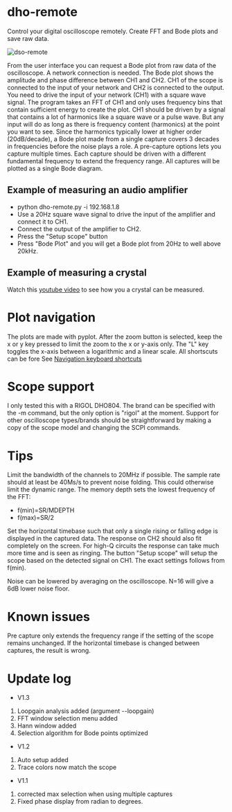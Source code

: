 # dho-remote
Control your digital oscilloscope remotely. Create FFT and Bode plots and save raw data.

![dso-remote](https://github.com/user-attachments/assets/7ea66529-6ad8-4621-9ad9-0dd2b22d09b0)


From the user interface you can request a Bode plot from raw data of the oscilloscope. A network connection is needed.
The Bode plot shows the amplitude and phase difference between CH1 and CH2. CH1 of the scope is connected to the input
of your network and CH2 is connected to the output. You need to drive the input of your network (CH1) with a square wave
signal. The program takes an FFT of CH1 and only uses frequency bins that contain sufficient energy to create the plot. 
CH1 should be driven by a signal that contains a lot of harmonics like a square wave or a pulse wave. 
But any input will do as long as there is frequency content (harmonics) at the point you want to see.
Since the harmonics typically lower at higher order (20dB/decade), a Bode plot made from a single capture covers
3 decades in frequencies before the noise plays a role.
A pre-capture options lets you capture multiple times. Each capture should be driven with a different fundamental frequency
to extend the frequency range. All captures will be plotted as a single Bode diagram.

## Example of measuring an audio amplifier

* python dho-remote.py -i 192.168.1.8
* Use a 20Hz square wave signal to drive the input of the amplifier and connect it to CH1.
* Connect the output of the amplifier to CH2.
* Press the "Setup scope" button
* Press "Bode Plot" and you will get a Bode plot from 20Hz to well above 20kHz.

## Example of measuring a crystal
Watch this [youtube video](https://www.youtube.com/watch?v=M2XBamR0O_g) to see how you a crystal can be measured.


# Plot navigation
The plots are made with pyplot. After the zoom button is selected, keep the x or y key pressed to limit the zoom to
the x or y-axis only.
The "L" key toggles the x-axis between a logarithmic and a linear scale.
All shortscuts can be fore
See [Navigation keyboard shortcuts](https://matplotlib.org/stable/users/explain/figure/interactive.html#navigation-keyboard-shortcuts)

# Scope support
I only tested this with a RIGOL DHO804. The brand can be specified with the -m command, but the only option is "rigol"
at the moment. Support for other oscilloscope types/brands should be straightforward by making a copy of the scope model
and changing the SCPI commands.

# Tips
Limit the bandwidth of the channels to 20MHz if possible. The sample rate should at least be 40Ms/s to prevent noise folding. 
This could otherwise limit the dynamic range. The memory depth sets the lowest frequency of the FFT:
* f(min)=SR/MDEPTH
* f(max)=SR/2

Set the horizontal timebase such that only a single rising or falling edge is displayed in the captured data. The response 
on CH2 should also fit completely on the screen. For high-Q circuits the response can take much more time and is seen as
ringing. The button "Setup scope" will setup the scope based on the detected signal on CH1.
The exact settings follows from f(min).

Noise can be lowered by averaging on the oscilloscope. N=16 will give a 6dB lower noise floor.
# Known issues
Pre capture only extends the frequency range if the setting of the scope remains unchanged. If the horizontal timebase 
is changed between captures, the result is wrong.

# Update log
* V1.3
1. Loopgain analysis added (argument --loopgain)
2. FFT window selection menu added
3. Hann window added
4. Selection algorithm for Bode points optimized
* V1.2
1. Auto setup added
2. Trace colors now match the scope
* V1.1
1. corrected max selection when using multiple captures
2. Fixed phase display from radian to degrees.

